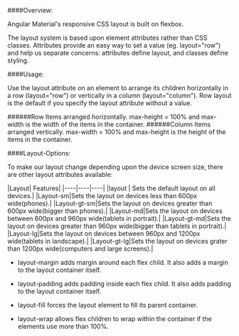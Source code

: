 ####Overview:

Angular Material's responsive CSS layout is built on flexbox.

The layout system is based upon element attributes rather than CSS classes. Attributes provide an easy way to set a value (eg. layout="row") and help us separate concerns: attributes define layout, and classes define styling.

####Usage:

Use the layout attribute on an element to arrange its children horizontally in a row (layout="row") or vertically in a column (layout="column"). Row layout is the default if you specify the layout attribute without a value.

######Row	Items arranged horizontally. max-height = 100% and max-width is the width of the items in the container.
######Column   Items arranged vertically. max-width = 100% and max-height is the height of the items in the container.

####Layout-Options:

To make our layout change depending upon the device screen size, there are other layout attributes available:

|Layout|	Features|
|----|----|----|
|layout | Sets the default layout on all devices.|
|Layout-sm|Sets the layout on devices less than 600px wide(phones).|
|Layout-gt-sm|Sets the layout on devices greater than 600px wide(bigger than phones).|
|Layout-md|Sets the layout on devices between 600px and 960px wide(tablets in portrait).|
|Layout-gt-md|Sets the layout on devices greater than 960px wide(bigger than tablets in portrait).|
|Layout-lg|Sets the layout on devices between 960px and 1200px wide(tablets in landscape).|
|Layout-gt-lg|Sets the layout on devices grater than 1200px wide(computers and large screens).|

* layout-margin  adds margin around each flex child. It also adds a margin to the layout container itself. 

* layout-padding adds padding inside each flex child. It also adds padding to the layout container itself. 

* layout-fill forces the layout element to fill its parent container.

* layout-wrap allows flex children to wrap within the container if the elements use more than 100%. 
